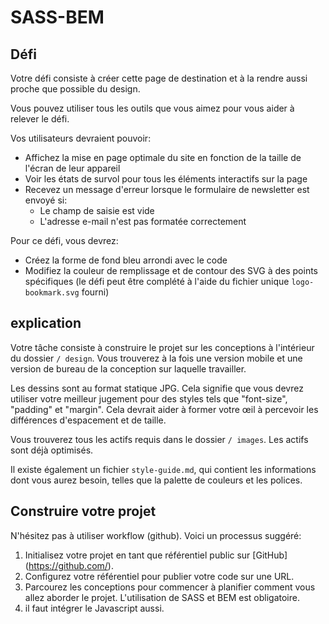 # SASS-BEM
## Défi

Votre défi consiste à créer cette page de destination et à la rendre aussi proche que possible du design.

Vous pouvez utiliser tous les outils que vous aimez pour vous aider à relever le défi. 

Vos utilisateurs devraient pouvoir:

- Affichez la mise en page optimale du site en fonction de la taille de l'écran de leur appareil
- Voir les états de survol pour tous les éléments interactifs sur la page
- Recevez un message d'erreur lorsque le formulaire de newsletter est envoyé si:
   - Le champ de saisie est vide
   - L'adresse e-mail n'est pas formatée correctement

Pour ce défi, vous devrez:

- Créez la forme de fond bleu arrondi avec le code
- Modifiez la couleur de remplissage et de contour des SVG à des points spécifiques (le défi peut être complété
 à l'aide du fichier unique `logo-bookmark.svg` fourni)

## explication

Votre tâche consiste à construire le projet sur les conceptions à l'intérieur du dossier `/ design`. 
Vous trouverez à la fois une version mobile et une version de bureau de la conception sur laquelle travailler.

Les dessins sont au format statique JPG. Cela signifie que vous devrez utiliser votre meilleur jugement 
pour des styles tels que "font-size", "padding" et "margin". Cela devrait aider à former votre œil à percevoir les différences d'espacement et de taille.

Vous trouverez tous les actifs requis dans le dossier `/ images`. Les actifs sont déjà optimisés.

Il existe également un fichier `style-guide.md`, qui contient les informations dont vous aurez besoin, telles que la palette de couleurs et les polices.

## Construire votre projet

N'hésitez pas à utiliser workflow (github). Voici un processus suggéré:

1. Initialisez votre projet en tant que référentiel public sur [GitHub] (https://github.com/).
2. Configurez votre référentiel pour publier votre code sur une URL. 
3. Parcourez les conceptions pour commencer à planifier comment vous allez aborder le projet. L'utilisation de SASS et BEM est obligatoire.
4. il faut intégrer le Javascript aussi.

